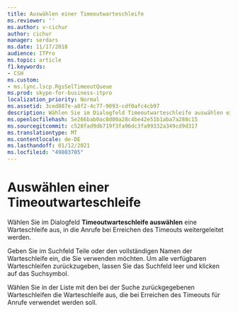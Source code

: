 ```yaml
---
title: Auswählen einer Timeoutwarteschleife
ms.reviewer: ''
ms.author: v-cichur
author: cichur
manager: serdars
ms.date: 11/17/2018
audience: ITPro
ms.topic: article
f1.keywords:
- CSH
ms.custom:
- ms.lync.lscp.RgsSelTimeoutQueue
ms.prod: skype-for-business-itpro
localization_priority: Normal
ms.assetid: 3ced887e-a8f2-4c77-9093-cdf0afc4cb97
description: Wählen Sie im Dialogfeld Timeoutwarteschleife auswählen eine Warteschleife aus, in die Anrufe bei Erreichen des Timeouts weitergeleitet werden.
ms.openlocfilehash: 5e266bab0ac8d00a28c4be42e51b1aba7a288c15
ms.sourcegitcommit: c528fad9db719f3fa96dc3fa99332a349cd9d317
ms.translationtype: MT
ms.contentlocale: de-DE
ms.lasthandoff: 01/12/2021
ms.locfileid: "49803705"
---
```

# <a name="select-time-out-queue"></a>Auswählen einer Timeoutwarteschleife
 
Wählen Sie im Dialogfeld **Timeoutwarteschleife auswählen** eine Warteschleife aus, in die Anrufe bei Erreichen des Timeouts weitergeleitet werden.
  
Geben Sie im Suchfeld Teile oder den vollständigen Namen der Warteschleife ein, die Sie verwenden möchten. Um alle verfügbaren Warteschleifen zurückzugeben, lassen Sie das Suchfeld leer und klicken auf das Suchsymbol.
  
Wählen Sie in der Liste mit den bei der Suche zurückgegebenen Warteschleifen die Warteschleife aus, die bei Erreichen des Timeouts für Anrufe verwendet werden soll.
  

